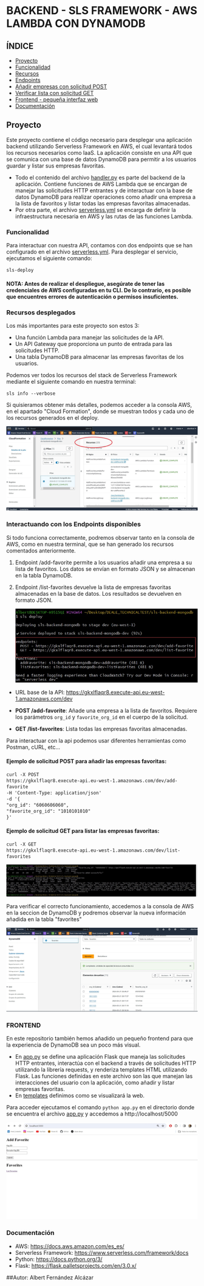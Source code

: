 # BACKEND - SLS FRAMEWORK - AWS LAMBDA CON DYNAMODB

## ÍNDICE
- [Proyecto](#proyecto)
- [Funcionalidad](#funcionalidad)
- [Recursos](#recursos-desplegados)
- [Endpoints](#interactuando-con-los-endpoints-disponibles)
- [Añadir empresas con solicitud POST](#ejemplo-de-solicitud-post-para-añadir-las-empresas-favoritas)
- [Verificar lista con solicitud GET](#ejemplo-de-solicitud-get-para-listar-las-empresas-favoritas)
- [Frontend - pequeña interfaz web](#frontend)
- [Documentación](#documentación)

## Proyecto
Este proyecto contiene el código necesario para desplegar una aplicación backend utilizando Serverless Framework en AWS, el cual levantará todos los recursos necesarios como IaaS. 
La aplicación consiste en una API que se comunica con una base de datos DynamoDB para permitir a los usuarios guardar y listar sus empresas favoritas.
 - Todo el contenido del archivo [handler.py](handler.py) es parte del backend de la aplicación. Contiene funciones de AWS Lambda que se encargan de manejar las solicitudes HTTP entrantes y de interactuar con la base de datos DynamoDB para realizar operaciones como añadir una empresa a la lista de favoritos y listar todas las empresas favoritas almacenadas.
 - Por otra parte, el archivo [serverless.yml](serverless.yml) se encarga de definir la infraestructura necesaria en AWS y las rutas de las funciones Lambda.


### Funcionalidad
Para interactuar con nuestra API, contamos con dos endpoints que se han configurado en el archivo [serverless.yml](serverless.yml). Para desplegar el servicio, ejecutamos el siguiente comando:


```
sls-deploy
```


#### NOTA: Antes de realizar el despliegue, asegúrate de tener las credenciales de AWS configuradas en tu CLI. De lo contrario, es posible que encuentres errores de autenticación o permisos insuficientes.


### Recursos desplegados
Los más importantes para este proyecto son estos 3:

- Una función Lambda para manejar las solicitudes de la API.
- Un API Gateway que proporciona un punto de entrada para las solicitudes HTTP.
- Una tabla DynamoDB para almacenar las empresas favoritas de los usuarios.

Podemos ver todos los recursos del stack de Serverless Framework mediante el siguiente comando en nuestra terminal:

```
sls info --verbose
```

Si quisieramos obtener más detalles, podemos acceder a la consola AWS, en el apartado "Cloud Formation", donde se muestran todos y cada uno de los recursos generados en el deploy.


![AWS - CLOUD FORMATION](img/img0.jpg)


### Interactuando con los Endpoints disponibles
Si todo funciona correctamente, podremos observar tanto en la consola de AWS, como en nuestra terminal, que se han generado los recursos comentados anteriormente.

1. Endpoint /add-favorite permite a los usuarios añadir una empresa a su lista de favoritos. Los datos se envían en formato JSON y se almacenan en la tabla DynamoDB.
2. Endpoint /list-favorites devuelve la lista de empresas favoritas almacenadas en la base de datos. Los resultados se devuelven en formato JSON.

    <img src="img\img5.jpg" alt="endpoints" style="width75%; margin:auto;">

- URL base de la API: https://gkxlflaqr8.execute-api.eu-west-1.amazonaws.com/dev


- **POST /add-favorite**: Añade una empresa a la lista de favoritos. Requiere los parámetros `org_id` y `favorite_org_id` en el cuerpo de la solicitud.
- **GET /list-favorites**: Lista todas las empresas favoritas almacenadas.

Para interactuar con la api podemos usar diferentes herramientas como Postman, cURL, etc... 
#### Ejemplo de solicitud POST para añadir las empresas favoritas:

```
curl -X POST
https://gkxlflaqr8.execute-api.eu-west-1.amazonaws.com/dev/add-favorite
-H 'Content-Type: application/json'
-d '{
"org_id": "6060606060",
"favorite_org_id": "1010101010"
}'
```

#### Ejemplo de solicitud GET para listar las empresas favoritas:

```
curl -X GET
https://gkxlflaqr8.execute-api.eu-west-1.amazonaws.com/dev/list-favorites
```

![output](img/img4.jpg)

Para verificar el correcto funcionamiento, accedemos a la consola de AWS en la seccion de DynamoDB y podremos observar la nueva información añadida en la tabla "favorites"

![DynamoDB](img/img2.jpg)


### FRONTEND
En este repositorio también hemos añadido un pequeño frontend para que la experiencia de DynamoDB sea un poco más visual.

- En [app.py](app.py) se define una aplicación Flask que maneja las solicitudes HTTP entrantes, interactúa con el backend a través de solicitudes HTTP utilizando la librería requests, y renderiza templates HTML utilizando Flask. Las funciones definidas en este archivo son las que manejan las interacciones del usuario con la aplicación, como añadir y listar empresas favoritas.
- En [templates](templates) definimos como se visualizará la web.

Para acceder ejecutamos el comando ```python app.py``` en el directorio donde se encuentra el archivo [app.py](app.py) y accedemos a http://localhost/5000

![web](img/img1.jpg)

### Documentación
- AWS: https://docs.aws.amazon.com/es_es/
- Serverless Framework: https://www.serverless.com/framework/docs
- Python: https://docs.python.org/3/
- Flask: https://flask.palletsprojects.com/en/3.0.x/


##Autor: Albert Fernández Alcázar
